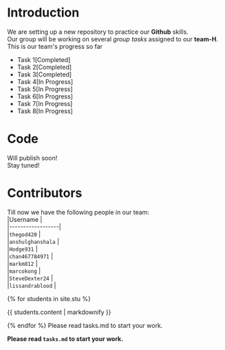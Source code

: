 # Introduction  
We are setting up a new repository to practice our **Github** skills.  
Our group will be working on several *group tasks* assigned to our **team-H**.  
This is our team's progress so far 
 -  Task 1[Completed] 
 -  Task 2[Completed]
 -  Task 3[Completed]
 -  Task 4[In Progress] 
 -  Task 5[In Progress]
 -  Task 6[In Progress]
 -  Task 7[In Progress] 
 -  Task 8[In Progress]


# Code  
Will publish soon!  
Stay tuned!  
  
# Contributors  
Till now we have the following people in our team:  
|Username          |  
|------------------|  
|`thegod420` |  
|`anshulghanshala` |  
|`Hodge931` |  
|`chan467784971` |  
|`markm812` |  
|`marcokong` |  
|`SteveDexter24` |  
|`lissandrablood` |

{% for students in site.stu %}

{{ students.content | markdownify }}

{% endfor %}
Please read tasks.md to start your work.


**Please read `tasks.md` to start your work.**

